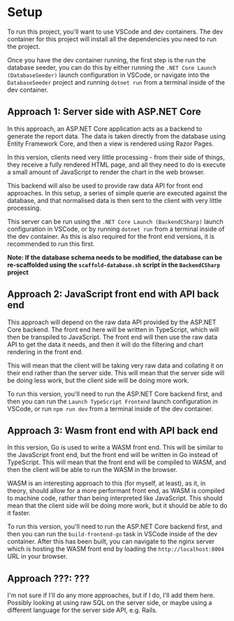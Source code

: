 # Setup

To run this project, you'll want to use VSCode and dev containers. The dev container for this project will install all the dependencies you need to run the project.

Once you have the dev container running, the first step is the run the database seeder, you can do this by either running the `.NET Core Launch (DatabaseSeeder)` launch configuration in VSCode, or navigate into the `DatabaseSeeder` project and running `dotnet run` from a terminal inside of the dev container.

## Approach 1: Server side with ASP.NET Core

In this approach, an ASP.NET Core application acts as a backend to generate the report data. The data is taken directly from the database using Entity Framework Core, and then a view is rendered using Razor Pages.

In this version, clients need very little processing - from their side of things, they receive a fully rendered HTML page, and all they need to do is execute a small amount of JavaScript to render the chart in the web browser.

This backend will also be used to provide raw data API for front end approaches. In this setup, a series of simple querie are executed against the database, and that normalised data is then sent to the client with very little processing.

This server can be run using the `.NET Core Launch (BackendCSharp)` launch configuration in VSCode, or by running `dotnet run` from a terminal inside of the dev container. As this is also required for the front end versions, it is recommended to run this first.

**Note: If the database schema needs to be modified, the database can be re-scaffolded using the `scaffold-database.sh` script in the `BackendCSharp` project**

## Approach 2: JavaScript front end with API back end

This approach will depend on the raw data API provided by the ASP.NET Core backend. The front end here will be written in TypeScript, which will then be transpiled to JavaScript. The front end will then use the raw data API to get the data it needs, and then it will do the filtering and chart rendering in the front end.

This will mean that the client will be taking very raw data and collating it on their end rather than the server side. This will mean that the server side will be doing less work, but the client side will be doing more work.

To run this version, you'll need to run the ASP.NET Core backend first, and then you can run the `Launch TypeScript Frontend` launch configuration in VSCode, or run `npm run dev` from a terminal inside of the dev container.

## Approach 3: Wasm front end with API back end

In this version, Go is used to write a WASM front end. This will be similar to the JavaScript front end, but the front end will be written in Go instead of TypeScript. This will mean that the front end will be compiled to WASM, and then the client will be able to run the WASM in the browser.

WASM is an interesting approach to this (for myself, at least), as it, in theory, should allow for a more performant front end, as WASM is compiled to machine code, rather than being interpreted like JavaScript. This should mean that the client side will be doing more work, but it should be able to do it faster.

To run this version, you'll need to run the ASP.NET Core backend first, and then you can run the `build-frontend-go` task in VSCode inside of the dev container. After this has been built, you can navigate to the nginx server which is hosting the WASM front end by loading the `http://localhost:8004` URL in your browser.

## Approach ???: ???

I'm not sure if I'll do any more approaches, but if I do, I'll add them here. Possibly looking at using raw SQL on the server side, or maybe using a different language for the server side API, e.g. Rails.
